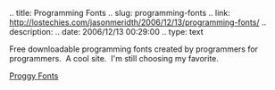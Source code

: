 .. title: Programming Fonts
.. slug: programming-fonts
.. link: http://lostechies.com/jasonmeridth/2006/12/13/programming-fonts/
.. description: 
.. date: 2006/12/13 00:29:00
.. type: text


Free downloadable programming fonts created by programmers for programmers.  A cool site.  I'm still choosing my favorite.  
  
[Proggy Fonts](http://www.proggyfonts.com/)
